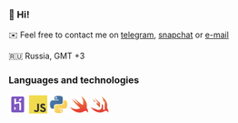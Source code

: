 ### 👋 Hi!

✉️ Feel free to contact me on [telegram](https://t.me/alx_io), [snapchat](https://www.snapchat.com/add/alxxndrv) or [e-mail](mailto:work@gogaa.me)

🇷🇺 Russia, GMT +3

### Languages and technologies
<img height="32" src="https://github.com/alxxndrv/alxxndrv/raw/main/icons/heroku.png"> <img height="32" src="https://github.com/alxxndrv/alxxndrv/raw/main/icons/js.png"> <img height="32" src="https://github.com/alxxndrv/alxxndrv/raw/main/icons/python.png"> <img height="32" src="https://github.com/alxxndrv/alxxndrv/raw/main/icons/swift.png"> <img height="32" src="https://github.com/alxxndrv/alxxndrv/raw/main/icons/swiftui.png">
